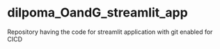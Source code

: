 # dilpoma_OandG_streamlit_app
Repository having the code for streamlit application with git enabled for CICD
